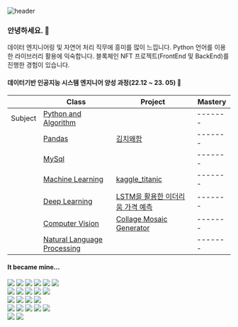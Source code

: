 ![header](https://capsule-render.vercel.app/api?type=waving&color=085c76&height=200&section=header&text=On%20putting%20a%20ding%20in%20the%20universe.&fontSize=45&animation=fadeIn&fontColor=333333)
### 안녕하세요. :wave:
데이터 엔지니어링 및 자연어 처리 직무에 흥미를 많이 느낍니다.
Python 언어를 이용한 라이브러리 활용에 익숙합니다.
블록체인 NFT 프로젝트(FrontEnd 및 BackEnd)를 진행한 경험이 있습니다.

#### 데이터기반 인공지능 시스템 엔지니어 양성 과정(22.12 ~ 23. 05) :book:
|                |Class                                                             |Project                                                               |Mastery|
|:--------------:|------------------------------------------------------------------|----------------------------------------------------------------------|-------|
|Subject         |[Python and Algorithm](https://github.com/4ix/ai_class_algorithm) |                                                                      |-------|
|                |[Pandas](https://github.com/4ix/ai_class_pandas)                  |[김치왜함](https://github.com/4ix/ai_project_semi)                     |-------|
|                |[MySql](https://github.com/4ix/ai_class_mysql)                    |                                                                      |-------|
|                |[Machine Learning](https://github.com/4ix/ai_class_ml)            |[kaggle_titanic](https://github.com/4ix/ai_project_ml)                |-------|
|                |[Deep Learning](https://github.com/4ix/ai_class_dl)               |[LSTM을 활용한 이더리움 가격 예측](https://github.com/4ix/ai_project_dl)|-------|
|                |[Computer Vision](https://github.com/4ix/ai_class_cv)             |[Collage Mosaic Generator](https://github.com/4ix/ai_project_cv)      |-------|
|                |[Natural Language Processing](https://github.com/4ix/ai_class_nlp)|                                                                      |-------|

<div align="left">
 
  #### It became mine...
  <img src="https://img.shields.io/badge/HTML-d00000?style=flat-square&logo=HTML5&logoColor=white"/>
  <img src="https://img.shields.io/badge/CSS-1a759f?style=flat-square&logo=CSS3&logoColor=white"/>
  <img src="https://img.shields.io/badge/JavaScript-ffb13b?style=flat-square&logo=javascript&logoColor=white"/>
  <img src="https://img.shields.io/badge/React-61DAFB?style=flat-square&logo=React&logoColor=white"/>
  <img src="https://img.shields.io/badge/Node.js-339933?style=flat-square&logo=Node.js&logoColor=white"/>
  <img src="https://img.shields.io/badge/Solidity-363636?style=flat-square&logo=Solidity&logoColor=white"/>

  <br>
  <img src="https://img.shields.io/badge/Python-3776AB?style=flat-square&logo=Python&logoColor=white"/>
  <img src="https://img.shields.io/badge/pandas-150458?style=flat-square&logo=pandas&logoColor=white"/>
  <img src="https://img.shields.io/badge/NumPy-013243?style=flat-square&logo=NumPy&logoColor=white"/>
  <img src="https://img.shields.io/badge/TensorFlow-FF6F00?style=flat-square&logo=TensorFlow&logoColor=white"/>
  <img src="https://img.shields.io/badge/scikit-learn-F7931E?style=flat-square&logo=scikit-learn&logoColor=white"/>

  <br>
  <img src="https://img.shields.io/badge/Ubuntu-E95420?style=flat-square&logo=Ubuntu&logoColor=white"/>
  <img src="https://img.shields.io/badge/Amazon AWS-232F3E?style=flat-square&logo=Amazon AWS&logoColor=white"/>
  <img src="https://img.shields.io/badge/MySQL-4479A1?style=flat-square&logo=MySQL&logoColor=white"/>
  <img src="https://img.shields.io/badge/MongoDB-47A248?style=flat-square&logo=MongoDB&logoColor=white"/>
 
  <br>
  <img src="https://img.shields.io/badge/Visual Studio Code-007ACC?style=flat-square&logo=Visual Studio Code&logoColor=white"/>
  <img src="https://img.shields.io/badge/GitHub-181717?style=flat-square&logo=GitHub&logoColor=white"/>
  <img src="https://img.shields.io/badge/Anaconda-44A833?style=flat-square&logo=Anaconda&logoColor=white"/>
  <img src="https://img.shields.io/badge/Jupyter-F37626?style=flat-square&logo=Jupyter&logoColor=white"/>
  <img src="https://img.shields.io/badge/Docker-2496ED?style=flat-square&logo=Docker&logoColor=white"/>
  
  <br>
  <img src="https://img.shields.io/badge/Discord-5865F2?style=flat-square&logo=Discord&logoColor=white"/>
  <img src="https://img.shields.io/badge/Notion-000000?style=flat-square&logo=Notion&logoColor=white"/>
 

</div>
